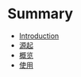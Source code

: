 # Summary

* [Introduction](README.md)
* [源起](vanilla-start.md)
* [概览](overview.md)
* [使用](overview.md)